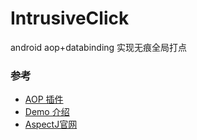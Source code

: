 # IntrusiveClick
android aop+databinding 实现无痕全局打点

### 参考
* [AOP 插件](https://github.com/dikeboy/dhaspject)
* [Demo 介绍](https://www.cnblogs.com/dikeboy/p/10959918.html)
* [AspectJ官网](https://eclipse.org/aspectj/)

